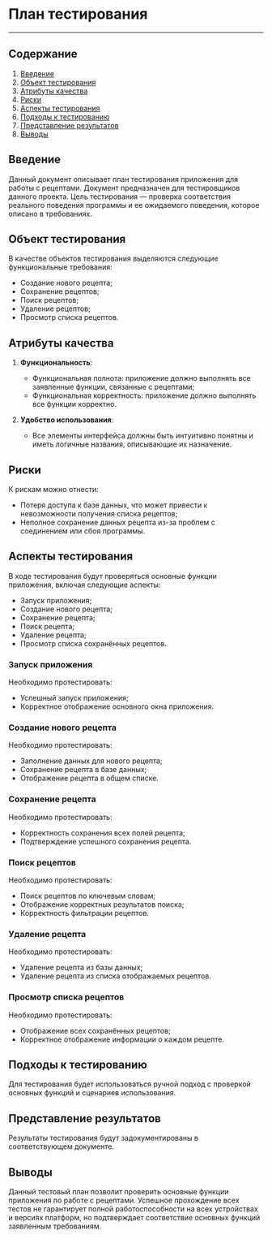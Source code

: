 
# План тестирования

---

## Содержание
1. [Введение](#introduction)  
2. [Объект тестирования](#items)  
3. [Атрибуты качества](#quality)  
4. [Риски](#risk)  
5. [Аспекты тестирования](#features)  
6. [Подходы к тестированию](#approach)  
7. [Представление результатов](#pass)  
8. [Выводы](#conclusion)

<a name="introduction"/>

## Введение

Данный документ описывает план тестирования приложения для работы с рецептами. Документ предназначен для тестировщиков данного проекта. Цель тестирования — проверка соответствия реального поведения программы и ее ожидаемого поведения, которое описано в требованиях.

<a name="items"/>

## Объект тестирования

В качестве объектов тестирования выделяются следующие функциональные требования:

- Создание нового рецепта;
- Сохранение рецептов;
- Поиск рецептов;
- Удаление рецептов;
- Просмотр списка рецептов.

<a name="quality"/>

## Атрибуты качества

1. **Функциональность**:
    - Функциональная полнота: приложение должно выполнять все заявленные функции, связанные с рецептами;
    - Функциональная корректность: приложение должно выполнять все функции корректно.
   
2. **Удобство использования**:
    - Все элементы интерфейса должны быть интуитивно понятны и иметь логичные названия, описывающие их назначение.

<a name="risk"/>

## Риски

К рискам можно отнести:
- Потеря доступа к базе данных, что может привести к невозможности получения списка рецептов;
- Неполное сохранение данных рецепта из-за проблем с соединением или сбоя программы.

<a name="features"/>

## Аспекты тестирования

В ходе тестирования будут проверяться основные функции приложения, включая следующие аспекты:

- Запуск приложения;
- Создание нового рецепта;
- Сохранение рецепта;
- Поиск рецепта;
- Удаление рецепта;
- Просмотр списка сохранённых рецептов.

### Запуск приложения
Необходимо протестировать:
- Успешный запуск приложения;
- Корректное отображение основного окна приложения.

### Создание нового рецепта
Необходимо протестировать:
- Заполнение данных для нового рецепта;
- Сохранение рецепта в базе данных;
- Отображение рецепта в общем списке.

### Сохранение рецепта
Необходимо протестировать:
- Корректность сохранения всех полей рецепта;
- Подтверждение успешного сохранения рецепта.

### Поиск рецептов
Необходимо протестировать:
- Поиск рецептов по ключевым словам;
- Отображение корректных результатов поиска;
- Корректность фильтрации рецептов.

### Удаление рецепта
Необходимо протестировать:
- Удаление рецепта из базы данных;
- Удаление рецепта из списка отображаемых рецептов.

### Просмотр списка рецептов
Необходимо протестировать:
- Отображение всех сохранённых рецептов;
- Корректное отображение информации о каждом рецепте.

<a name="approach"/>

## Подходы к тестированию

Для тестирования будет использоваться ручной подход с проверкой основных функций и сценариев использования.

<a name="pass"/>

## Представление результатов

Результаты тестирования будут задокументированы в соответствующем документе.

<a name="conclusion"/>

## Выводы

Данный тестовый план позволит проверить основные функции приложения по работе с рецептами. Успешное прохождение всех тестов не гарантирует полной работоспособности на всех устройствах и версиях платформ, но подтверждает соответствие основных функций заявленным требованиям.

